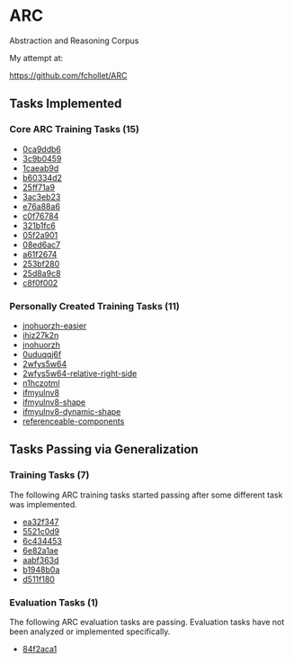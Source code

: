 # ARC
Abstraction and Reasoning Corpus

My attempt at:

https://github.com/fchollet/ARC

## Tasks Implemented

### Core ARC Training Tasks (15)

* [0ca9ddb6](TaskNotes/0ca9ddb6/notes.md)
* [3c9b0459](TaskNotes/3c9b0459/notes.md)
* [1caeab9d](TaskNotes/1caeab9d/notes.md)
* [b60334d2](TaskNotes/b60334d2/notes.md)
* [25ff71a9](TaskNotes/25ff71a9/notes.md)
* [3ac3eb23](TaskNotes/3ac3eb23/notes.md)
* [e76a88a6](TaskNotes/e76a88a6/notes.md)
* [c0f76784](TaskNotes/c0f76784/notes.md)
* [321b1fc6](TaskNotes/321b1fc6/notes.md)
* [05f2a901](TaskNotes/05f2a901/notes.md)
* [08ed6ac7](TaskNotes/08ed6ac7/notes.md)
* [a61f2674](TaskNotes/a61f2674/notes.md)
* [253bf280](TaskNotes/253bf280/notes.md)
* [25d8a9c8](TaskNotes/25d8a9c8/notes.md)
* [c8f0f002](TaskNotes/c8f0f002/notes.md)

### Personally Created Training Tasks (11)

* [jnohuorzh-easier](TaskNotes/jnohuorzh-easier/notes.md)
* [ihiz27k2n](TaskNotes/ihiz27k2n/notes.md)
* [jnohuorzh](TaskNotes/jnohuorzh/notes.md)
* [0uduqqj6f](TaskNotes/0uduqqj6f/notes.md)
* [2wfys5w64](TaskNotes/2wfys5w64/notes.md)
* [2wfys5w64-relative-right-side](TaskNotes/2wfys5w64-relative-right-side/notes.md)
* [n1hczotml](TaskNotes/n1hczotml/notes.md)
* [ifmyulnv8](TaskNotes/ifmyulnv8/notes.md)
* [ifmyulnv8-shape](TaskNotes/ifmyulnv8-shape/notes.md)
* [ifmyulnv8-dynamic-shape](TaskNotes/ifmyulnv8-dynamic-shape/notes.md)
* [referenceable-components](TaskNotes/referenceable-components/notes.md)

## Tasks Passing via Generalization

### Training Tasks (7)

The following ARC training tasks started passing after some different task was implemented.

* [ea32f347](TaskNotes/ea32f347/notes.md)
* [5521c0d9](TaskNotes/5521c0d9/notes.md)
* [6c434453](TaskNotes/6c434453/notes.md)
* [6e82a1ae](TaskNotes/6e82a1ae/notes.md)
* [aabf363d](TaskNotes/aabf363d/notes.md)
* [b1948b0a](TaskNotes/b1948b0a/notes.md)
* [d511f180](TaskNotes/d511f180/notes.md)

### Evaluation Tasks (1)

The following ARC evaluation tasks are passing. Evaluation tasks have not been analyzed or implemented specifically.

* [84f2aca1](TaskNotes/84f2aca1/notes.md)